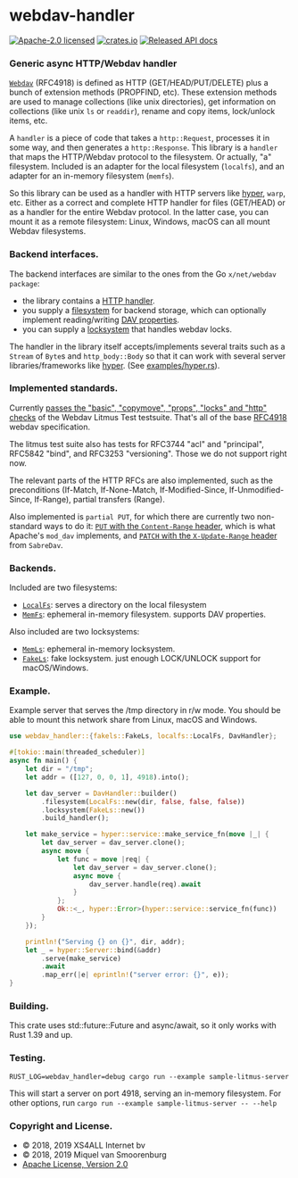 # webdav-handler

[![Apache-2.0 licensed](https://img.shields.io/badge/license-Apache2.0-blue.svg)](https://www.apache.org/licenses/LICENSE-2.0.txt)
[![crates.io](https://meritbadge.herokuapp.com/webdav-handler)](https://crates.io/crates/webdav-handler)
[![Released API docs](https://docs.rs/webdav-handler/badge.svg)](https://docs.rs/webdav-handler)

### Generic async HTTP/Webdav handler

[`Webdav`] (RFC4918) is defined as
HTTP (GET/HEAD/PUT/DELETE) plus a bunch of extension methods (PROPFIND, etc).
These extension methods are used to manage collections (like unix directories),
get information on collections (like unix `ls` or `readdir`), rename and
copy items, lock/unlock items, etc.

A `handler` is a piece of code that takes a `http::Request`, processes it in some
way, and then generates a `http::Response`. This library is a `handler` that maps
the HTTP/Webdav protocol to the filesystem. Or actually, "a" filesystem. Included
is an adapter for the local filesystem (`localfs`), and an adapter for an
in-memory filesystem (`memfs`).

So this library can be used as a handler with HTTP servers like [hyper],
`warp`, etc. Either as a correct and complete HTTP handler for files (GET/HEAD)
or as a handler for the entire Webdav protocol. In the latter case, you can
mount it as a remote filesystem: Linux, Windows, macOS can all mount Webdav filesystems.

### Backend interfaces.

The backend interfaces are similar to the ones from the Go `x/net/webdav package`:

- the library contains a [HTTP handler][DavHandler].
- you supply a [filesystem][DavFileSystem] for backend storage, which can optionally
  implement reading/writing [DAV properties][DavProp].
- you can supply a [locksystem][DavLockSystem] that handles webdav locks.

The handler in the library itself accepts/implements several traits such as
a `Stream` of `Byte`s and `http_body::Body` so that it can work with several server
libraries/frameworks like [hyper]. (See [examples/hyper.rs][hyper_example]).

### Implemented standards.

Currently [passes the "basic", "copymove", "props", "locks" and "http"
checks][README_litmus] of the Webdav Litmus Test testsuite. That's all of the base
[RFC4918] webdav specification.

The litmus test suite also has tests for RFC3744 "acl" and "principal",
RFC5842 "bind", and RFC3253 "versioning". Those we do not support right now.

The relevant parts of the HTTP RFCs are also implemented, such as the
preconditions (If-Match, If-None-Match, If-Modified-Since, If-Unmodified-Since,
If-Range), partial transfers (Range).

Also implemented is `partial PUT`, for which there are currently two
non-standard ways to do it: [`PUT` with the `Content-Range` header][PUT],
which is what Apache's `mod_dav` implements, and [`PATCH` with the `X-Update-Range`
header][PATCH] from `SabreDav`.

### Backends.

Included are two filesystems:

- [`LocalFs`]: serves a directory on the local filesystem
- [`MemFs`]: ephemeral in-memory filesystem. supports DAV properties.

Also included are two locksystems:

- [`MemLs`]: ephemeral in-memory locksystem.
- [`FakeLs`]: fake locksystem. just enough LOCK/UNLOCK support for macOS/Windows.

### Example.

Example server that serves the /tmp directory in r/w mode. You should be
able to mount this network share from Linux, macOS and Windows.

```rust
use webdav_handler::{fakels::FakeLs, localfs::LocalFs, DavHandler};

#[tokio::main(threaded_scheduler)]
async fn main() {
    let dir = "/tmp";
    let addr = ([127, 0, 0, 1], 4918).into();

    let dav_server = DavHandler::builder()
        .filesystem(LocalFs::new(dir, false, false, false))
        .locksystem(FakeLs::new())
        .build_handler();

    let make_service = hyper::service::make_service_fn(move |_| {
        let dav_server = dav_server.clone();
        async move {
            let func = move |req| {
                let dav_server = dav_server.clone();
                async move {
                    dav_server.handle(req).await
                }
            };
            Ok::<_, hyper::Error>(hyper::service::service_fn(func))
        }
    });

    println!("Serving {} on {}", dir, addr);
    let _ = hyper::Server::bind(&addr)
        .serve(make_service)
        .await
        .map_err(|e| eprintln!("server error: {}", e));
}
```
[DavHandler]: https://docs.rs/webdav-handler/0.2.0-alpha.3/webdav_handler/struct.DavHandler.html
[DavFileSystem]: https://docs.rs/webdav-handler/0.2.0-alpha.3/webdav_handler/fs/index.html
[DavLockSystem]: https://docs.rs/webdav-handler/0.2.0-alpha.3/webdav_handler/ls/index.html
[DavProp]: https://docs.rs/webdav-handler/0.2.0-alpha.3/webdav_handler/fs/struct.DavProp.html
[`WebDav`]: https://tools.ietf.org/html/rfc4918
[RFC4918]: https://tools.ietf.org/html/rfc4918
[`MemLs`]: https://docs.rs/webdav-handler/0.2.0-alpha.3/webdav_handler/memls/index.html
[`MemFs`]: https://docs.rs/webdav-handler/0.2.0-alpha.3/webdav_handler/memfs/index.html
[`LocalFs`]: https://docs.rs/webdav-handler/0.2.0-alpha.3/webdav_handler/localfs/index.html
[`FakeLs`]: https://docs.rs/webdav-handler/0.2.0-alpha.3/webdav_handler/fakels/index.html
[README_litmus]: https://github.com/miquels/webdav-handler-rs/blob/master/README.litmus-test.md
[hyper_example]: https://github.com/miquels/webdav-handler-rs/blob/master/examples/hyper.rs
[PUT]: https://github.com/miquels/webdav-handler-rs/tree/master/doc/Apache-PUT-with-Content-Range.md
[PATCH]: https://github.com/miquels/webdav-handler-rs/tree/master/doc/SABREDAV-partialupdate.md
[hyper]: https://hyper.rs/


### Building.

This crate uses std::future::Future and async/await, so it only works with Rust 1.39 and up.

### Testing.

```
RUST_LOG=webdav_handler=debug cargo run --example sample-litmus-server
```

This will start a server on port 4918, serving an in-memory filesystem.
For other options, run `cargo run --example sample-litmus-server -- --help`

### Copyright and License.

 * © 2018, 2019 XS4ALL Internet bv
 * © 2018, 2019 Miquel van Smoorenburg
 * [Apache License, Version 2.0](http://www.apache.org/licenses/LICENSE-2.0)
